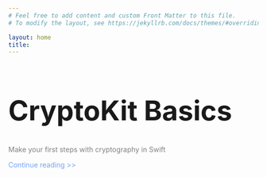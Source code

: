 ```yaml
---
# Feel free to add content and custom Front Matter to this file.
# To modify the layout, see https://jekyllrb.com/docs/themes/#overriding-theme-defaults

layout: home
title: 
---
```


<h1 style="font-size: 55px"><b>CryptoKit Basics</b></h1>
<p style="color: gray">Make your first steps with cryptography in Swift</p>
<p style="color: #75A4F2">Continue reading >></p>